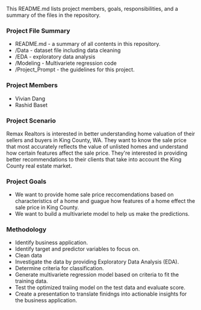 This README.md lists project members, goals, responsibilities, and a summary of the files in the repository. 

### Project File Summary
* README.md - a summary of all contents in this repository. 
* /Data - dataset file including data cleaning
* /EDA - exploratory data analysis 
* /Modeling - Multivariete regression code 
* /Project_Prompt - the guidelines for this project. 

### Project Members
* Vivian Dang
* Rashid Baset

### Project Scenario
Remax Realtors is interested in better understanding home valuation of their sellers and buyers in King County, WA. They want to know the sale price that most accurately reflects the value of unlisted homes and understand how certain features affect the sale price. They're interested in providing better recommendations to their clients that take into account the King County real estate market. 

### Project Goals
- We want to provide home sale price reccomendations based on characteristics of a home and guague how features of a home effect the sale price in King County. 
- We want to build a multivariete model to help us make the predictions. 


### Methodology
- Identify business application. 
- Identify target and predictor variables to focus on. 
- Clean data
- Investigate the data by providing Exploratory Data Analysis (EDA).
- Determine criteria for classification.
- Generate multivariete regression model based on criteria to fit the training data. 
- Test the optimized traiing model on the test data and evaluate score. 
- Create a presentation to translate finidngs into actionable insights for the business application. 


